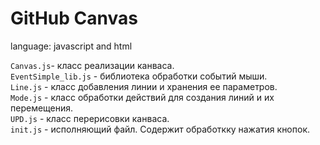 <h1>GitHub Canvas</h1>

language: javascript and html <br>

`Canvas.js`- класс реализации канваса. <br>
`EventSimple_lib.js` - библиотека обработки событий мыши. <br>
`Line.js` - класс добавления линии и хранения ее параметров. <br>
`Mode.js` - класс обработки действий для создания линий и их перемещения. <br>
`UPD.js` - класс перерисовки канваса. <br>
`init.js` - исполняющий файл. Содержит обработкку нажатия кнопок. <br>

